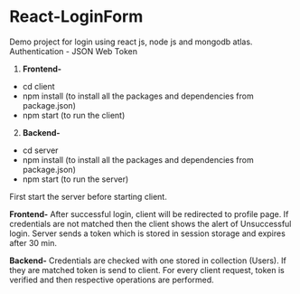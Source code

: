 # React-LoginForm
Demo project for login using react js, node js and mongodb atlas. Authentication - JSON Web Token


1. **Frontend-**
- cd client
- npm install (to install all the packages and dependencies from package.json)
- npm start (to run the client)

2. **Backend-**
-	cd server
-	npm install (to install all the packages and dependencies from package.json)
-	npm start (to run the server)

First start the server before starting client.

**Frontend-**
After successful login, client will be redirected to profile page. If credentials are not matched then the client shows the alert of Unsuccessful login. Server sends a token which is stored in session storage and expires after 30 min.

**Backend-**
Credentials are checked with one stored in collection (Users). If they are matched token is send to client. For every client request, token is verified and then respective operations are performed. 
